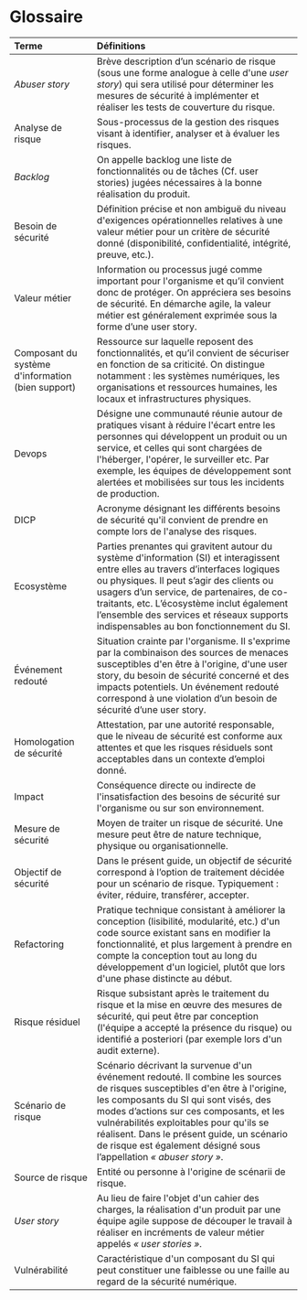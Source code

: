 # Glossaire

| Terme | Définitions |
| :--- | :--- |
| *Abuser story* | Brève description d’un scénario de risque (sous une forme analogue à celle d'une *user story*) qui sera utilisé pour déterminer les mesures de sécurité à implémenter et réaliser les tests de couverture du risque. |
| Analyse de risque | Sous-processus de la gestion des risques visant à identifier, analyser et à évaluer les risques. |
| *Backlog* | On appelle backlog une liste de fonctionnalités ou de tâches \(Cf. user stories\) jugées nécessaires à la bonne réalisation du produit. |
| Besoin de sécurité | Définition précise et non ambiguë du niveau d'exigences opérationnelles relatives à une valeur métier pour un critère de sécurité donné \(disponibilité, confidentialité, intégrité, preuve, etc.\). |
| Valeur métier | Information ou processus jugé comme important pour l'organisme et qu’il convient donc de protéger. On appréciera ses besoins de sécurité. En démarche agile, la valeur métier est généralement exprimée sous la forme d’une user story. |
| Composant du système d'information \(bien support\) | Ressource sur laquelle reposent des fonctionnalités, et qu’il convient de sécuriser en fonction de sa criticité. On distingue notamment : les systèmes numériques, les organisations et ressources humaines, les locaux et infrastructures physiques. |
| Devops | Désigne une communauté réunie autour de pratiques visant à réduire l'écart entre les personnes qui développent un produit ou un service, et celles qui sont chargées de l'héberger, l'opérer, le surveiller etc. Par exemple, les équipes de développement sont alertées et mobilisées sur tous les incidents de production. |
| DICP | Acronyme désignant les différents besoins de sécurité qu'il convient de prendre en compte lors de l'analyse des risques. |
| Ecosystème | Parties prenantes qui gravitent autour du système d'information \(SI\) et interagissent entre elles au travers d’interfaces logiques ou physiques. Il peut s’agir des clients ou usagers d’un service, de partenaires, de co-traitants, etc. L’écosystème inclut également l’ensemble des services et réseaux supports indispensables au bon fonctionnement du SI. |
| Événement redouté | Situation crainte par l'organisme. Il s'exprime par la combinaison des sources de menaces susceptibles d'en être à l'origine, d'une user story, du besoin de sécurité concerné et des impacts potentiels. Un événement redouté correspond à une violation d’un besoin de sécurité d’une user story. |
| Homologation de sécurité | Attestation, par une autorité responsable, que le niveau de sécurité est conforme aux attentes et que les risques résiduels sont acceptables dans un contexte d’emploi donné. |
| Impact | Conséquence directe ou indirecte de l'insatisfaction des besoins de sécurité sur l'organisme ou sur son environnement. |
| Mesure de sécurité | Moyen de traiter un risque de sécurité. Une mesure peut être de nature technique, physique ou organisationnelle. |
| Objectif de sécurité | Dans le présent guide, un objectif de sécurité correspond à l’option de traitement décidée pour un scénario de risque. Typiquement : éviter, réduire, transférer, accepter. |
| Refactoring | Pratique technique consistant à améliorer la conception (lisibilité, modularité, etc.) d'un code source existant sans en modifier la fonctionnalité, et plus largement à prendre en compte la conception tout au long du développement d'un logiciel, plutôt que lors d'une phase distincte au début. |
| Risque résiduel | Risque subsistant après le traitement du risque et la mise en œuvre des mesures de sécurité, qui peut être par conception \(l'équipe a accepté la présence du risque\) ou identifié a posteriori \(par exemple lors d'un audit externe\). |
| Scénario de risque | Scénario décrivant la survenue d'un événement redouté. Il combine les sources de risques susceptibles d'en être à l'origine, les composants du SI qui sont visés, des modes d’actions sur ces composants, et les vulnérabilités exploitables pour qu'ils se réalisent. Dans le présent guide, un scénario de risque est également désigné sous l’appellation *« abuser story »*. |
| Source de risque | Entité ou personne à l'origine de scénarii de risque. |
| *User story* | Au lieu de faire l'objet d'un cahier des charges, la réalisation d'un produit par une équipe agile suppose de découper le travail à réaliser en incréments de valeur métier appelés *« user stories »*. |
| Vulnérabilité | Caractéristique d'un composant du SI qui peut constituer une faiblesse ou une faille au regard de la sécurité numérique. |



